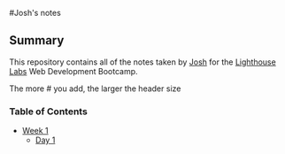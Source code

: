 #Josh's notes

## Summary 

This repository contains all of the notes taken by [Josh](https://github.com/jsarnecki) for the [Lighthouse Labs](lighthouselabs.ca) Web Development Bootcamp.

The more # you add, the larger the header size

### Table of Contents

* [Week 1](/Week_1)
  * [Day 1](/Week_1/Day_1)
